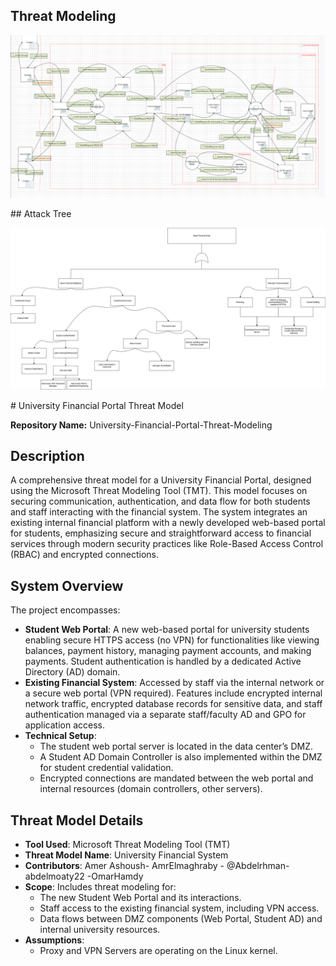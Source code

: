 ## Threat Modeling
<p align="center">
  <img src="./TMT-Photo.png" alt="Threat Modeling for University Financial Portal" width="700"/>
</p>
## Attack Tree
<p align="center">
  <img src="./Attack Tree.drawio.png" alt="Attack Tree for University Financial Portal" width="700"/>
</p>
# University Financial Portal Threat Model

**Repository Name:** University-Financial-Portal-Threat-Modeling

## Description

A comprehensive threat model for a University Financial Portal, designed using the Microsoft Threat Modeling Tool (TMT). This model focuses on securing communication, authentication, and data flow for both students and staff interacting with the financial system. The system integrates an existing internal financial platform with a newly developed web-based portal for students, emphasizing secure and straightforward access to financial services through modern security practices like Role-Based Access Control (RBAC) and encrypted connections.

## System Overview

The project encompasses:

* **Student Web Portal**: A new web-based portal for university students enabling secure HTTPS access (no VPN) for functionalities like viewing balances, payment history, managing payment accounts, and making payments. Student authentication is handled by a dedicated Active Directory (AD) domain.
* **Existing Financial System**: Accessed by staff via the internal network or a secure web portal (VPN required). Features include encrypted internal network traffic, encrypted database records for sensitive data, and staff authentication managed via a separate staff/faculty AD and GPO for application access.
* **Technical Setup**:
    * The student web portal server is located in the data center’s DMZ.
    * A Student AD Domain Controller is also implemented within the DMZ for student credential validation.
    * Encrypted connections are mandated between the web portal and internal resources (domain controllers, other servers).

## Threat Model Details

* **Tool Used**: Microsoft Threat Modeling Tool (TMT)
* **Threat Model Name**: University Financial System
* **Contributors**: Amer Ashoush- AmrElmaghraby - @Abdelrhman-abdelmoaty22 -OmarHamdy
* **Scope**: Includes threat modeling for:
    * The new Student Web Portal and its interactions.
    * Staff access to the existing financial system, including VPN access.
    * Data flows between DMZ components (Web Portal, Student AD) and internal university resources.
* **Assumptions**:
    * Proxy and VPN Servers are operating on the Linux kernel.

